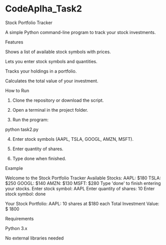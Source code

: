 # CodeAplha_Task2
Stock Portfolio Tracker 

A simple Python command-line program to track your stock investments.

Features

Shows a list of available stock symbols with prices.

Lets you enter stock symbols and quantities.

Tracks your holdings in a portfolio.

Calculates the total value of your investment.


How to Run

1. Clone the repository or download the script.


2. Open a terminal in the project folder.


3. Run the program:

python task2.py


4. Enter stock symbols (AAPL, TSLA, GOOGL, AMZN, MSFT).


5. Enter quantity of shares.


6. Type done when finished.



Example

Welcome to the Stock Portfolio Tracker
Available Stocks:
AAPL: $180
TSLA: $250
GOOGL: $140
AMZN: $130
MSFT: $280
Type 'done' to finish entering your stocks.
Enter stock symbol: AAPL
Enter quantity of shares: 10
Enter stock symbol: done

Your Stock Portfolio:
AAPL: 10 shares at $180 each
Total Investment Value: $ 1800

Requirements

Python 3.x

No external libraries needed

